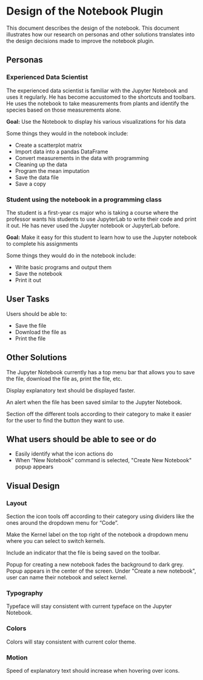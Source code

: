 # Design of the Notebook Plugin

This document describes the design of the notebook. This document illustrates how our research on personas and other solutions
translates into the design decisions made to improve the notebook plugin.

## Personas

### Experienced Data Scientist

The experienced data scientist is familiar with the Jupyter Notebook and uses it regularly. He has become accustomed to the shortcuts
and toolbars. He uses the notebook to take measurements from plants and identify the species based on those measurements alone.

**Goal:** Use the Notebook to display his various visualizations for his data

Some things they would in the notebook include:
* Create a scatterplot matrix
* Import data into a pandas DataFrame
* Convert measurements in the data with programming
* Cleaning up the data
* Program the mean imputation
* Save the data file
* Save a copy

### Student using the notebook in a programming class

The student is a first-year cs major who is taking a course where the professor wants his students to use JupyterLab to write
their code and print it out. He has never used the Jupyter notebook or JupyterLab before.

**Goal:** Make it easy for this student to learn how to use the Jupyter notebook to complete his assignments

Some things they would do in the notebook include:
* Write basic programs and output them
* Save the notebook
* Print it out

## User Tasks

Users should be able to:
* Save the file
* Download the file as
* Print the file

## Other Solutions

The Jupyter Notebook currently has a top menu bar that allows you to save the file, download the file as, print the file, etc. 

Display explanatory text should be displayed faster. 

An alert when the file has been saved similar to the Jupyter Notebook.

Section off the different tools according to their category to make it easier for the user to find the button they want to use.

## What users should be able to see or do

* Easily identify what the icon actions do
* When “New Notebook” command is selected, "Create New Notebook" popup appears

## Visual Design

### Layout

Section the icon tools off according to their category using dividers like the ones around the dropdown menu for “Code”.

Make the Kernel label on the top right of the notebook a dropdown menu where you can select to switch kernels.

Include an indicator that the file is being saved on the toolbar. 

Popup for creating a new notebook fades the background to dark grey. Popup appears in the center of the screen. Under
"Create a new notebook", user can name their notebook and select kernel.

### Typography

Typeface will stay consistent with current typeface on the Jupyter Notebook.

### Colors

Colors will stay consistent with current color theme.

### Motion

Speed of explanatory text should increase when hovering over icons.
